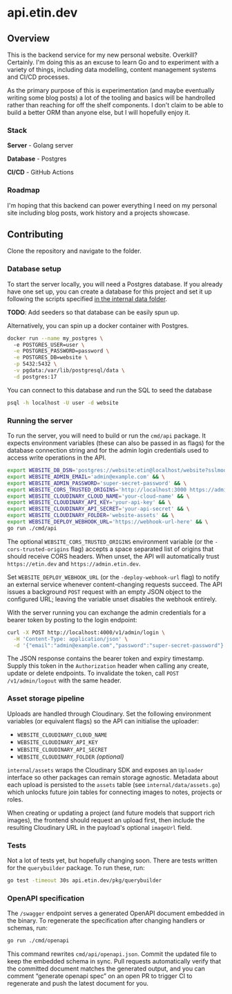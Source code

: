 # api.etin.dev
## Overview
This is the backend service for my new personal website.
Overkill? Certainly. I'm doing this as an excuse to learn Go and to experiment with a variety of things, including data modelling, content management systems and CI/CD processes.

As the primary purpose of this is experimentation (and maybe eventually writing some blog posts) a lot of the tooling and basics will be handrolled rather than reaching for off the shelf components. I don't claim to be able to build a better ORM than anyone else, but I will hopefully enjoy it.

### Stack
**Server** - Golang server

**Database** - Postgres

**CI/CD** - GitHub Actions

### Roadmap
I'm hoping that this backend can power everything I need on my personal site
including blog posts, work history and a projects showcase.

## Contributing
Clone the repository and navigate to the folder.

### Database setup
To start the server locally, you will need a Postgres database.
If you already have one set up, you can create a database for this project and set it up following the scripts 
specified [in the internal data folder](internal/data/README.md).

**TODO**: Add seeders so that database can be easily spun up.

Alternatively, you can spin up a docker container with Postgres.

```bash
docker run --name my_postgres \        
  -e POSTGRES_USER=user \
  -e POSTGRES_PASSWORD=password \
  -e POSTGRES_DB=website \
  -p 5432:5432 \
  -v pgdata:/var/lib/postgresql/data \
  -d postgres:17
```

You can connect to this database and run the SQL to seed the database

```bash
psql -h localhost -U user -d website
```

### Running the server
To run the server, you will need to build or run the `cmd/api` package.
It expects environment variables (these can also be passed in as flags) for the database connection string
and for the admin login credentials used to access write operations in the API.

```bash
export WEBSITE_DB_DSN='postgres://website:etin@localhost/website?sslmode=disable' && \
export WEBSITE_ADMIN_EMAIL='admin@example.com' && \
export WEBSITE_ADMIN_PASSWORD='super-secret-password' && \
export WEBSITE_CORS_TRUSTED_ORIGINS='http://localhost:3000 https://admin.example.com' && \
export WEBSITE_CLOUDINARY_CLOUD_NAME='your-cloud-name' && \
export WEBSITE_CLOUDINARY_API_KEY='your-api-key' && \
export WEBSITE_CLOUDINARY_API_SECRET='your-api-secret' && \
export WEBSITE_CLOUDINARY_FOLDER='website-assets' && \
export WEBSITE_DEPLOY_WEBHOOK_URL='https://webhook-url-here' && \
go run ./cmd/api
```

The optional `WEBSITE_CORS_TRUSTED_ORIGINS` environment variable (or the `-cors-trusted-origins` flag) accepts a space separated
list of origins that should receive CORS headers. When unset, the API will automatically trust `https://etin.dev` and
`https://admin.etin.dev`.

Set `WEBSITE_DEPLOY_WEBHOOK_URL` (or the `-deploy-webhook-url` flag) to notify an external service whenever content-changing
requests succeed. The API issues a background `POST` request with an empty JSON object to the configured URL; leaving the
variable unset disables the webhook entirely.

With the server running you can exchange the admin credentials for a bearer token by
posting to the login endpoint:

```bash
curl -X POST http://localhost:4000/v1/admin/login \
  -H 'Content-Type: application/json' \
  -d '{"email":"admin@example.com","password":"super-secret-password"}'
```

The JSON response contains the bearer token and expiry timestamp. Supply this token in the
`Authorization` header when calling any create, update or delete endpoints. To invalidate the
token, call `POST /v1/admin/logout` with the same header.

### Asset storage pipeline

Uploads are handled through Cloudinary. Set the following environment variables (or equivalent
flags) so the API can initialise the uploader:

* `WEBSITE_CLOUDINARY_CLOUD_NAME`
* `WEBSITE_CLOUDINARY_API_KEY`
* `WEBSITE_CLOUDINARY_API_SECRET`
* `WEBSITE_CLOUDINARY_FOLDER` *(optional)*

`internal/assets` wraps the Cloudinary SDK and exposes an `Uploader` interface so other packages
can remain storage agnostic. Metadata about each upload is persisted to the `assets` table (see
`internal/data/assets.go`) which unlocks future join tables for connecting images to notes,
projects or roles.

When creating or updating a project (and future models that support rich images), the frontend
should request an upload first, then include the resulting Cloudinary URL in the payload's optional
`imageUrl` field.

### Tests
Not a lot of tests yet, but hopefully changing soon. There are tests written for the `querybuilder` package. To run
these, run:

```bash
go test -timeout 30s api.etin.dev/pkg/querybuilder
```

### OpenAPI specification
The `/swagger` endpoint serves a generated OpenAPI document embedded in the binary. To regenerate the specification after
changing handlers or schemas, run:

```bash
go run ./cmd/openapi
```

This command rewrites `cmd/api/openapi.json`. Commit the updated file to keep the embedded schema in sync. Pull requests
automatically verify that the committed document matches the generated output, and you can comment “generate openapi spec” on
an open PR to trigger CI to regenerate and push the latest document for you.

